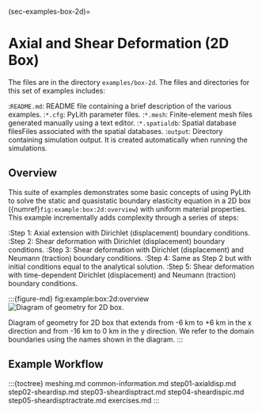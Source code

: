 (sec-examples-box-2d)=
# Axial and Shear Deformation (2D Box)

The files are in the directory `examples/box-2d`.
The files and directories for this set of examples includes:

:`README.md`: README file containing a brief description of the various examples.
:`*.cfg`: PyLith parameter files.
:`*.mesh`: Finite-element mesh files generated manually using a text editor.
:`*.spatialdb`: Spatial database filesFiles associated with the spatial databases.
:`output`: Directory containing simulation output. It is created automatically when running the simulations.

## Overview

This suite of examples demonstrates some basic concepts of using PyLith to solve the static and quasistatic boundary elasticity equation in a 2D box ({numref}`fig:example:box:2d:overview`) with uniform material properties.
This example incrementally adds complexity through a series of steps:

:Step 1: Axial extension with Dirichlet (displacement) boundary conditions.
:Step 2: Shear deformation with Dirichlet (displacement) boundary conditions.
:Step 3: Shear deformation with Dirichlet (displacement) and Neumann (traction) boundary conditions.
:Step 4: Same as Step 2 but with initial conditions equal to the analytical solution.
:Step 5: Shear deformation with time-dependent Dirichlet (displacement) and Neumann (traction) boundary conditions.

:::{figure-md} fig:example:box:2d:overview
<img src="figs/geometry.*" alt="Diagram of geometry for 2D box." scale="75%"/>

Diagram of geometry for 2D box that extends from -6 km to +6 km in the x direction and from -16 km to 0 km in the y direction.
We refer to the domain boundaries using the names shown in the diagram.
:::

## Example Workflow

:::{toctree}
meshing.md
common-information.md
step01-axialdisp.md
step02-sheardisp.md
step03-sheardisptract.md
step04-sheardispic.md
step05-sheardisptractrate.md
exercises.md
:::
